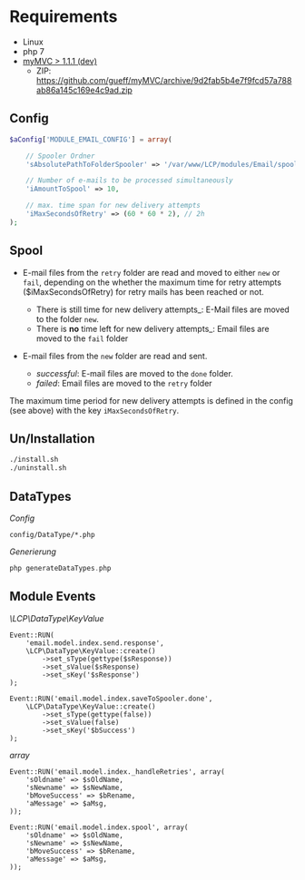  
# Requirements

- Linux
- php 7
- [myMVC > 1.1.1 (dev)](https://github.com/gueff/myMVC/tree/9d2fab5b4e7f9fcd57a788ab86a145c169e4c9ad)
    - ZIP: https://github.com/gueff/myMVC/archive/9d2fab5b4e7f9fcd57a788ab86a145c169e4c9ad.zip
        
## Config
~~~php
$aConfig['MODULE_EMAIL_CONFIG'] = array(

    // Spooler Ordner
    'sAbsolutePathToFolderSpooler' => '/var/www/LCP/modules/Email/spooler/',

    // Number of e-mails to be processed simultaneously
    'iAmountToSpool' => 10,

    // max. time span for new delivery attempts
    'iMaxSecondsOfRetry' => (60 * 60 * 2), // 2h
);
~~~

## Spool

- E-mail files from the `retry` folder are read and moved to either `new` or `fail`, depending on the 
whether the maximum time for retry attempts ($iMaxSecondsOfRetry) for retry mails has been reached or not.
	 
    - There is still time for new delivery attempts_: E-Mail files are moved to the folder `new`.
    - There is **no** time left for new delivery attempts_: Email files are moved to the `fail` folder
- E-mail files from the `new` folder are read and sent.
    - _successful_: E-mail files are moved to the `done` folder.
    - _failed_: Email files are moved to the `retry` folder


The maximum time period for new delivery attempts is defined in the config (see above) with the key `iMaxSecondsOfRetry`.


## Un/Installation

~~~bash
./install.sh
./uninstall.sh
~~~


## DataTypes

_Config_
~~~
config/DataType/*.php
~~~

_Generierung_
~~~php
php generateDataTypes.php
~~~


## Module Events


_\LCP\DataType\KeyValue_
~~~
Event::RUN(
    'email.model.index.send.response',
    \LCP\DataType\KeyValue::create()
        ->set_sType(gettype($sResponse))
        ->set_sValue($sResponse)
        ->set_sKey('$sResponse')
);
~~~
~~~
Event::RUN('email.model.index.saveToSpooler.done',
    \LCP\DataType\KeyValue::create()
        ->set_sType(gettype(false))
        ->set_sValue(false)
        ->set_sKey('$bSuccess')
);
~~~

_array_ 
~~~
Event::RUN('email.model.index._handleRetries', array(
    'sOldname' => $sOldName,
    'sNewname' => $sNewName,
    'bMoveSuccess' => $bRename,
    'aMessage' => $aMsg,
));
~~~
~~~
Event::RUN('email.model.index.spool', array(
    'sOldname' => $sOldName,
    'sNewname' => $sNewName,
    'bMoveSuccess' => $bRename,
    'aMessage' => $aMsg,
));
~~~